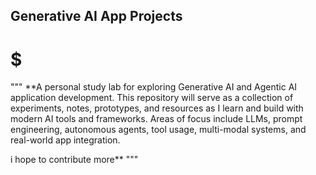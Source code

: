## Generative AI App Projects 

# $$$$$$$$$$$$$$$$$

"""
**A personal study lab for exploring Generative AI and Agentic AI application development. This repository will serve as a collection of experiments, notes, prototypes, and resources as I learn and build with modern AI tools and frameworks. Areas of focus include LLMs, prompt engineering, autonomous agents, tool usage, multi-modal systems, and real-world app integration. 




i hope to contribute more**
"""
